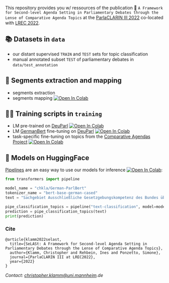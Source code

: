 This repository provides you w/ ressources of the publication 📄 `A Framework for Second-level Agenda Setting in Parliamentary Debates through the Lense of Comparative Agenda Topics` at the [ParlaCLARIN III 2022](https://www.clarin.eu/ParlaCLARIN-III) co-located with [LREC 2022](https://lrec2022.lrec-conf.org/en/).

## 📚 Datasets in `data`
* our distant supervised `TRAIN` and `TEST` sets for topic classification
* manual annotated subset `TEST` of parliamentary debates in `data/test_annotation`

## 🧱 Segments extraction and mapping
* segments extraction
* segments mapping [![Open In Colab](https://colab.research.google.com/assets/colab-badge.svg)](https://colab.research.google.com/drive/1d2u49Wez7xPynru0f19iIqYBpndFlgxd?usp=sharing)

## 🏃‍♀️ Training scripts in `training`
* LM pre-trained on [DeuParl](https://tudatalib.ulb.tu-darmstadt.de/handle/tudatalib/2889?show=full) [![Open In Colab](https://colab.research.google.com/assets/colab-badge.svg)](https://colab.research.google.com/drive/1XVVK6bKycfzft0cRsrokhgy80HXlWGHF?usp=sharing)
* LM [GermanBert](https://huggingface.co/bert-base-german-cased) fine-tuning on [DeuParl](https://tudatalib.ulb.tu-darmstadt.de/handle/tudatalib/2889?show=full) [![Open In Colab](https://colab.research.google.com/assets/colab-badge.svg)](https://colab.research.google.com/drive/1ZfeRODHwEdSGAda_fAatrRAO39OFVD5d?usp=sharing)
* task-specific fine-tuning on topics from the [Comparative Agendas Project](https://www.comparativeagendas.net) [![Open In Colab](https://colab.research.google.com/assets/colab-badge.svg)](https://colab.research.google.com/drive/1QOkTN80OslVMPJcwsT-UwvltKore6VO2?usp=sharing)

## 🤖 Models on HuggingFace
[Pipelines](https://huggingface.co/docs/transformers/main_classes/pipelines) are an easy way to use our models for inference [![Open In Colab](https://colab.research.google.com/assets/colab-badge.svg)](https://colab.research.google.com/drive/18ViDTkXVNxS1O65cCw6k4utMHd8v8-Gj?usp=sharing):
```python
from transformers import pipeline

model_name = "chkla/German-ParlBert"
tokenizer_name = "bert-base-german-cased"
text = "Sachgebiet Ausschließliche Gesetzgebungskompetenz des Bundes über die Zusammenarbeit des Bundes und der Länder zum Schutze der freiheitlichen demokratischen Grundordnung, des Bestandes und der Sicherheit des Bundes oder eines Landes Wir fragen die Bundesregierung"

pipe_classification_topics = pipeline("text-classification", model=model_name, tokenizer=tokenizer_name, return_all_scores=False, device=0)
prediction = pipe_classification_topics(text)
print(prediction)

```

### Cite
```
@article{klamm2022selast,
  title={SeLASt: A Framework for Second-level Agenda Setting in Parliamentary Debates through the Lense of Comparative Agenda Topics},
  author={Klamm, Christopher and Rehbein, Ines and Ponzetto, Simone},
  journal={ParlaCLARIN III at LREC2022},
  year={2022}
}
```

_Contact: christopher.klamm@uni.mannheim.de_
